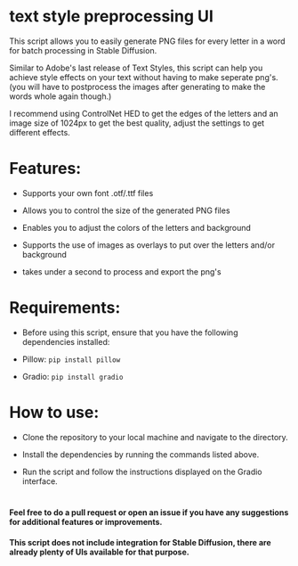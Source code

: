 # text style preprocessing UI

This script allows you to easily generate PNG files for every letter in a word for batch processing in Stable Diffusion. 

Similar to Adobe's last release of Text Styles, this script can help you achieve style effects on your text without having to make seperate png's. 
(you will have to postprocess the images after generating to make the words whole again though.)


I recommend using ControlNet HED to get the edges of the letters and an image size of 1024px to get the best quality, adjust the settings to get different effects.



# **Features:**

* Supports your own font .otf/.ttf files

* Allows you to control the size of the generated PNG files

* Enables you to adjust the colors of the letters and background

* Supports the use of images as overlays to put over the letters and/or background

* takes under a second to process and export the png's

# **Requirements:**

* Before using this script, ensure that you have the following dependencies installed:

* Pillow: ```pip install pillow```

* Gradio: ```pip install gradio```

# **How to use:**

* Clone the repository to your local machine and navigate to the directory.

* Install the dependencies by running the commands listed above.

* Run the script and follow the instructions displayed on the Gradio interface.

#

#### **Feel free to do a pull request or open an issue if you have any suggestions for additional features or improvements.**

#### **This script does not include integration for Stable Diffusion, there are already plenty of UIs available for that purpose.**

